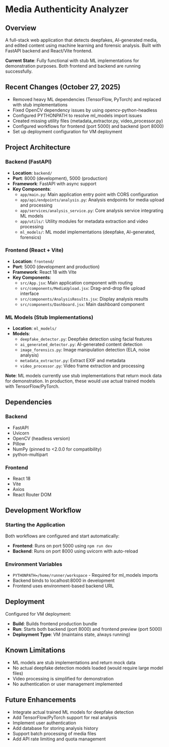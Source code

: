 # Media Authenticity Analyzer

## Overview
A full-stack web application that detects deepfakes, AI-generated media, and edited content using machine learning and forensic analysis. Built with FastAPI backend and React/Vite frontend.

**Current State**: Fully functional with stub ML implementations for demonstration purposes. Both frontend and backend are running successfully.

## Recent Changes (October 27, 2025)
- Removed heavy ML dependencies (TensorFlow, PyTorch) and replaced with stub implementations
- Fixed OpenCV dependency issues by using opencv-python-headless
- Configured PYTHONPATH to resolve ml_models import issues
- Created missing utility files (metadata_extractor.py, video_processor.py)
- Configured workflows for frontend (port 5000) and backend (port 8000)
- Set up deployment configuration for VM deployment

## Project Architecture

### Backend (FastAPI)
- **Location**: `backend/`
- **Port**: 8000 (development), 5000 (production)
- **Framework**: FastAPI with async support
- **Key Components**:
  - `app/main.py`: Main application entry point with CORS configuration
  - `app/api/endpoints/analysis.py`: Analysis endpoints for media upload and processing
  - `app/services/analysis_service.py`: Core analysis service integrating ML models
  - `app/utils/`: Utility modules for metadata extraction and video processing
  - `ml_models/`: ML model implementations (deepfake, AI-generated, forensics)

### Frontend (React + Vite)
- **Location**: `frontend/`
- **Port**: 5000 (development and production)
- **Framework**: React 18 with Vite
- **Key Components**:
  - `src/App.jsx`: Main application component with routing
  - `src/components/MediaUpload.jsx`: Drag-and-drop file upload interface
  - `src/components/AnalysisResults.jsx`: Display analysis results
  - `src/components/Dashboard.jsx`: Main dashboard component

### ML Models (Stub Implementations)
- **Location**: `ml_models/`
- **Models**:
  - `deepfake_detector.py`: Deepfake detection using facial features
  - `ai_generated_detector.py`: AI-generated content detection
  - `image_forensics.py`: Image manipulation detection (ELA, noise analysis)
  - `metadata_extractor.py`: Extract EXIF and metadata
  - `video_processor.py`: Video frame extraction and processing

**Note**: ML models currently use stub implementations that return mock data for demonstration. In production, these would use actual trained models with TensorFlow/PyTorch.

## Dependencies

### Backend
- FastAPI
- Uvicorn
- OpenCV (headless version)
- Pillow
- NumPy (pinned to <2.0.0 for compatibility)
- python-multipart

### Frontend
- React 18
- Vite
- Axios
- React Router DOM

## Development Workflow

### Starting the Application
Both workflows are configured and start automatically:
- **Frontend**: Runs on port 5000 using `npm run dev`
- **Backend**: Runs on port 8000 using uvicorn with auto-reload

### Environment Variables
- `PYTHONPATH=/home/runner/workspace` - Required for ml_models imports
- Backend binds to localhost:8000 in development
- Frontend uses environment-based backend URL

## Deployment
Configured for VM deployment:
- **Build**: Builds frontend production bundle
- **Run**: Starts both backend (port 8000) and frontend preview (port 5000)
- **Deployment Type**: VM (maintains state, always running)

## Known Limitations
- ML models are stub implementations and return mock data
- No actual deepfake detection models loaded (would require large model files)
- Video processing is simplified for demonstration
- No authentication or user management implemented

## Future Enhancements
- Integrate actual trained ML models for deepfake detection
- Add TensorFlow/PyTorch support for real analysis
- Implement user authentication
- Add database for storing analysis history
- Support batch processing of media files
- Add API rate limiting and quota management
